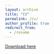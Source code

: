 ```yaml
---
layout: archive
title: "CV"
permalink: /cv/
author_profile: true
redirect_from:
  - /resume
---
```

[Download here](Arash_Pourdamghani_CV.pdf)
